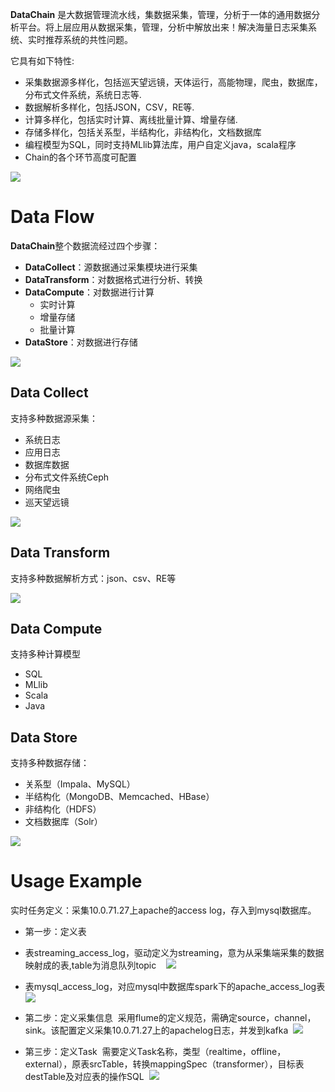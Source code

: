 **DataChain** 是大数据管理流水线，集数据采集，管理，分析于一体的通用数据分析平台。将上层应用从数据采集，管理，分析中解放出来！解决海量日志采集系统、实时推荐系统的共性问题。

它具有如下特性:

*  采集数据源多样化，包括巡天望远镜，天体运行，高能物理，爬虫，数据库，分布式文件系统，系统日志等.
*  数据解析多样化，包括JSON，CSV，RE等.
*  计算多样化，包括实时计算、离线批量计算、增量存储.
*  存储多样化，包括关系型，半结构化，非结构化，文档数据库
*  编程模型为SQL，同时支持MLlib算法库，用户自定义java，scala程序
*  Chain的各个环节高度可配置

![](https://github.com/cas-bigdatalab/DataChain/blob/master/doc/dataDesc.png)

Data Flow
=====================================
**DataChain**整个数据流经过四个步骤：
* **DataCollect**：源数据通过采集模块进行采集
* **DataTransform**：对数据格式进行分析、转换
* **DataCompute**：对数据进行计算
  * 实时计算
  * 增量存储
  * 批量计算
* **DataStore**：对数据进行存储

![](https://github.com/cas-bigdatalab/DataChain/blob/master/doc/dataFlow.png)

Data Collect
-------------------------------

支持多种数据源采集：
*  系统日志
*  应用日志
*  数据库数据
*  分布式文件系统Ceph
*  网络爬虫
*  巡天望远镜

![](https://github.com/cas-bigdatalab/DataChain/blob/master/doc/dataSource.png)

Data Transform
---------------------------------

支持多种数据解析方式：json、csv、RE等

![](https://github.com/cas-bigdatalab/DataChain/blob/master/doc/dataTransform.png)

Data Compute
---------------------------------
支持多种计算模型
* SQL
* MLlib
* Scala
* Java


Data Store
---------------------------------

支持多种数据存储：
* 关系型（Impala、MySQL）
* 半结构化（MongoDB、Memcached、HBase）
* 非结构化（HDFS）
* 文档数据库（Solr）

![](https://github.com/cas-bigdatalab/DataChain/blob/master/doc/dataStore.png)


Usage Example
=====================================
实时任务定义：采集10.0.71.27上apache的access log，存入到mysql数据库。

* 第一步：定义表

 * 表streaming_access_log，驱动定义为streaming，意为从采集端采集的数据映射成的表,table为消息队列topic
    ![](https://github.com/cas-bigdatalab/DataChain/blob/master/doc/streaming_access_log.png)
 * 表mysql_access_log，对应mysql中数据库spark下的apache_access_log表
    ![](https://github.com/cas-bigdatalab/DataChain/blob/master/doc/mysql_access_log.png)
    
* 第二步：定义采集信息
  采用flume的定义规范，需确定source，channel，sink。该配置定义采集10.0.71.27上的apachelog日志，并发到kafka
  ![](https://github.com/cas-bigdatalab/DataChain/blob/master/doc/agent_access_log.png)
  
* 第三步：定义Task
  需要定义Task名称，类型（realtime，offline，external），原表srcTable，转换mappingSpec（transformer），目标表destTable及对应表的操作SQL
  ![](https://github.com/cas-bigdatalab/DataChain/blob/master/doc/realtime_access_log.png)

